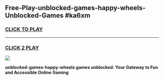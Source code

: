 
## Free-Play-unblocked-games-happy-wheels-Unblocked-Games #ka6xm
<h3>
<a href="https://news.freeplayer.one?title=unblocked-games-happy-wheels&ref=8M">CLICK TO PLAY</a></h3>
<hr>

<h3>
<a href="https://news.freeplayer.one?title=unblocked-games-happy-wheels&ref=8M">CLICK 2 PLAY</a>
  
</h3>

<a href="https://news.freeplayer.one?title=unblocked-games-happy-wheels&ref=8M"><img src="https://clearcache.store/games.png"></a>


**unblocked-games-happy-wheels games unblocked: Your Gateway to Fun and Accessible Online Gaming**
